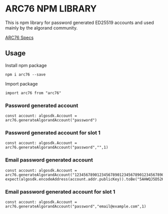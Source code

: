 # ARC76 NPM LIBRARY

This is npm library for password generated ED25519 accounts and used mainly by the algorand community.

[ARC76 Specs](https://github.com/algorandfoundation/ARCs/blob/main/ARCs/arc-0076.md)

## Usage

Install npm package

```
npm i arc76 --save
```

Import package

```
import arc76 from "arc76"
```

### Password generated account

```
const account: algosdk.Account = arc76.generateAlgorandAccount("password")
```

### Password generated account for slot 1

```
const account: algosdk.Account = arc76.generateAlgorandAccount("password","",1)
```

### Email password generated account

```
const account: algosdk.Account = arc76.generateAlgorandAccount("12345678901234567890123456789012345678901234567890","email@example.com")
expect(algosdk.encodeAddress(account.addr.publicKey)).toBe("5AHWQJ5D52K4GRW4JWQ5GMR53F7PDSJEGT4PXVFSBQYE7VXDVG3WSPWSBM");
```

### Email password generated account for slot 1

```
const account: algosdk.Account = arc76.generateAlgorandAccount("password","email@example.com",1)
```

